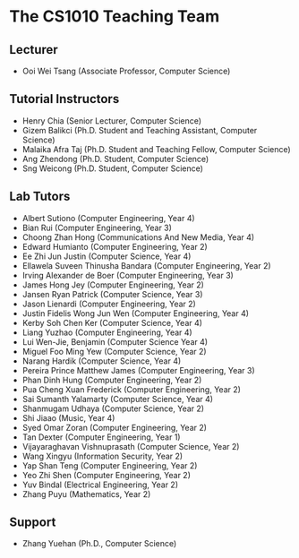 # The CS1010 Teaching Team

## Lecturer

-   Ooi Wei Tsang (Associate Professor, Computer Science)

## Tutorial Instructors

-   Henry Chia (Senior Lecturer, Computer Science)
-   Gizem Balikci (Ph.D. Student and Teaching Assistant, Computer Science)
-   Malaika Afra Taj (Ph.D. Student and Teaching Fellow, Computer Science)
-   Ang Zhendong (Ph.D. Student, Computer Science)
-   Sng Weicong (Ph.D. Student, Computer Science)

## Lab Tutors

-   Albert Sutiono (Computer Engineering, Year 4)
-   Bian Rui (Computer Engineering, Year 3)
-   Choong Zhan Hong (Communications And New Media, Year 4)
-   Edward Humianto (Computer Engineering, Year 2)
-   Ee Zhi Jun Justin (Computer Science, Year 4)
-   Ellawela Suveen Thinusha Bandara (Computer Engineering, Year 2)
-   Irving Alexander de Boer (Computer Engineering, Year 3)
-   James Hong Jey (Computer Engineering, Year 2)
-   Jansen Ryan Patrick (Computer Science, Year 3)
-   Jason Lienardi (Computer Engineering, Year 2)
-   Justin Fidelis Wong Jun Wen (Computer Engineering, Year 4)
-   Kerby Soh Chen Ker (Computer Science, Year 4)
-   Liang Yuzhao (Computer Engineering, Year 4)
-   Lui Wen-Jie, Benjamin (Computer Science Year 4)
-   Miguel Foo Ming Yew (Computer Science, Year 2)
-   Narang Hardik (Computer Science, Year 4)
-   Pereira Prince Matthew James (Computer Engineering, Year 3)
-   Phan Dinh Hung (Computer Engineering, Year 2)
-   Pua Cheng Xuan Frederick (Computer Engineering, Year 2)
-   Sai Sumanth Yalamarty (Computer Science, Year 4)
-   Shanmugam Udhaya (Computer Science, Year 2)
-   Shi Jiaao (Music, Year 4)
-   Syed Omar Zoran (Computer Engineering, Year 2)
-   Tan Dexter (Computer Engineering, Year 1)
-   Vijayaraghavan Vishnuprasath (Computer Science, Year 2)
-   Wang Xingyu (Information Security, Year 2)
-   Yap Shan Teng (Computer Engineering, Year 2)
-   Yeo Zhi Shen (Computer Engineering, Year 2)
-   Yuv Bindal (Electrical Engineering, Year 2)
-   Zhang Puyu (Mathematics, Year 2)

## Support

-   Zhang Yuehan (Ph.D., Computer Science)

